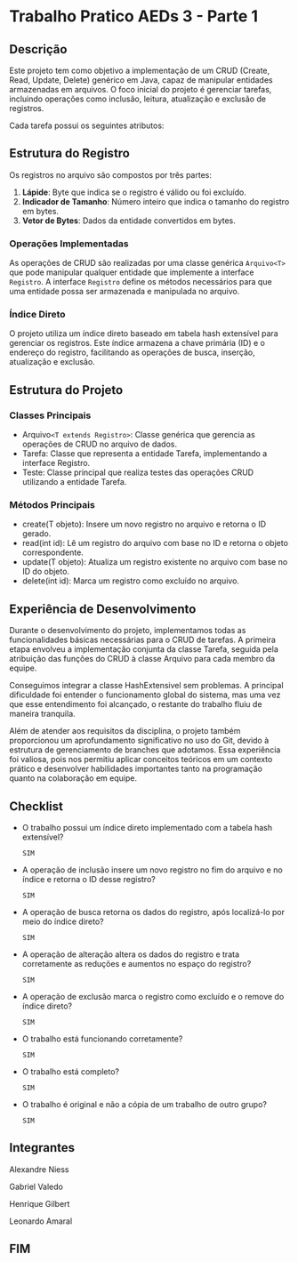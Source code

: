 # Trabalho Pratico AEDs 3 - Parte 1

## Descrição

Este projeto tem como objetivo a implementação de um CRUD (Create, Read, Update, Delete) genérico em Java, capaz de manipular entidades armazenadas em arquivos. O foco inicial do projeto é gerenciar tarefas, incluindo operações como inclusão, leitura, atualização e exclusão de registros.

Cada tarefa possui os seguintes atributos:

## Estrutura do Registro

Os registros no arquivo são compostos por três partes:

1. **Lápide**: Byte que indica se o registro é válido ou foi excluído.
2. **Indicador de Tamanho**: Número inteiro que indica o tamanho do registro em bytes.
3. **Vetor de Bytes**: Dados da entidade convertidos em bytes.

### Operações Implementadas

As operações de CRUD são realizadas por uma classe genérica `Arquivo<T>` que pode manipular qualquer entidade que implemente a interface `Registro`. A interface `Registro` define os métodos necessários para que uma entidade possa ser armazenada e manipulada no arquivo.

### Índice Direto

O projeto utiliza um índice direto baseado em tabela hash extensível para gerenciar os registros. Este índice armazena a chave primária (ID) e o endereço do registro, facilitando as operações de busca, inserção, atualização e exclusão.

## Estrutura do Projeto

### Classes Principais

- Arquivo`<T extends Registro>`: Classe genérica que gerencia as operações de CRUD no arquivo de dados.
- Tarefa: Classe que representa a entidade Tarefa, implementando a interface Registro.
- Teste: Classe principal que realiza testes das operações CRUD utilizando a entidade Tarefa.

### Métodos Principais

- create(T objeto): Insere um novo registro no arquivo e retorna o ID gerado.
- read(int id): Lê um registro do arquivo com base no ID e retorna o objeto correspondente.
- update(T objeto): Atualiza um registro existente no arquivo com base no ID do objeto.
- delete(int id): Marca um registro como excluído no arquivo.

## Experiência de Desenvolvimento

Durante o desenvolvimento do projeto, implementamos todas as funcionalidades básicas necessárias para o CRUD de tarefas. 
A primeira etapa envolveu a implementação conjunta da classe Tarefa, seguida pela atribuição das funções do CRUD à classe 
Arquivo para cada membro da equipe.

Conseguimos integrar a classe HashExtensivel sem problemas. A principal dificuldade foi entender o funcionamento global do
sistema, mas uma vez que esse entendimento foi alcançado, o restante do trabalho fluiu de maneira tranquila.

Além de atender aos requisitos da disciplina, o projeto também proporcionou um aprofundamento significativo no uso do Git,
devido à estrutura de gerenciamento de branches que adotamos. Essa experiência foi valiosa, pois nos permitiu aplicar 
conceitos teóricos em um contexto prático e desenvolver habilidades importantes tanto na programação quanto na colaboração 
em equipe.

## Checklist

- O trabalho possui um índice direto implementado com a tabela hash extensível?
   ````
   SIM
   ````
- A operação de inclusão insere um novo registro no fim do arquivo e no índice e retorna o ID desse registro?
   ````
   SIM
   ````

- A operação de busca retorna os dados do registro, após localizá-lo por meio do índice direto?
   ````
   SIM
   ````
- A operação de alteração altera os dados do registro e trata corretamente as reduções e aumentos no espaço do registro?
   ````
   SIM
   ````
- A operação de exclusão marca o registro como excluído e o remove do índice direto?
   ````
   SIM
   ````
- O trabalho está funcionando corretamente?
   ````
   SIM
   ````
- O trabalho está completo?
   ````
   SIM
   ````
- O trabalho é original e não a cópia de um trabalho de outro grupo?
   ````
   SIM
   ````

## Integrantes
Alexandre Niess

Gabriel Valedo 

Henrique Gilbert

Leonardo Amaral

## FIM
